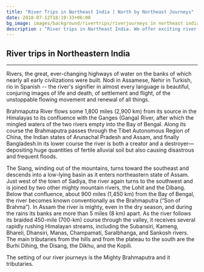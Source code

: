 ```yaml
---
title: "River Trips in Northeast India | North by Northeast Journeys"
date: 2018-07-12T18:19:33+06:00
bg_image: images/background/rivertrips/riverjourneys in northeast india.jpg
description : "River trips in Northeast India. We offer exciting river journeys for the novice to the avid."
---
```


## River trips in Northeastern India

---

Rivers, the great, ever-changing highways of water on the banks of which nearly all early civilizations were built. Nodi in Assamese, Nehir in Turkish, rio in Spanish -- the river's signifier in almost every language is beautiful, conjuring images of life and death, of settlement and flight, of the unstoppable flowing movement and renewal of all things. 

Brahmaputra River flows some 1,800 miles (2,900 km) from its source in the Himalayas to its confluence with the Ganges (Ganga) River, after which the mingled waters of the two rivers empty into the Bay of Bengal. Along its course the Brahmaputra passes through the Tibet Autonomous Region of China, the Indian states of Arunachal Pradesh and Assam, and finally Bangladesh.In its lower course the river is both a creator and a destroyer—depositing huge quantities of fertile alluvial soil but also causing disastrous and frequent floods.

The Siang, winding out of the mountains, turns toward the southeast and descends into a low-lying basin as it enters northeastern state of Assam. Just west of the town of Sadiya, the river again turns to the southwest and is joined by two other mighty mountain rivers, the Lohit and the Dibang. Below that confluence, about 900 miles (1,450 km) from the Bay of Bengal, the river becomes known conventionally as the Brahmaputra (“Son of Brahma”). In Assam the river is mighty, even in the dry season, and during the rains its banks are more than 5 miles (8 km) apart. As the river follows its braided 450-mile (700-km) course through the valley, it receives several rapidly rushing Himalayan streams, including the Subansiri, Kameng, Bhareli, Dhansiri, Manas, Champamati, Saralbhanga, and Sankosh rivers. The main tributaries from the hills and from the plateau to the south are the Burhi Dihing, the Disang, the Dikhu, and the Kopili.

The setting of our river journeys is the Mighty Brahmaputra and it tributaries.


